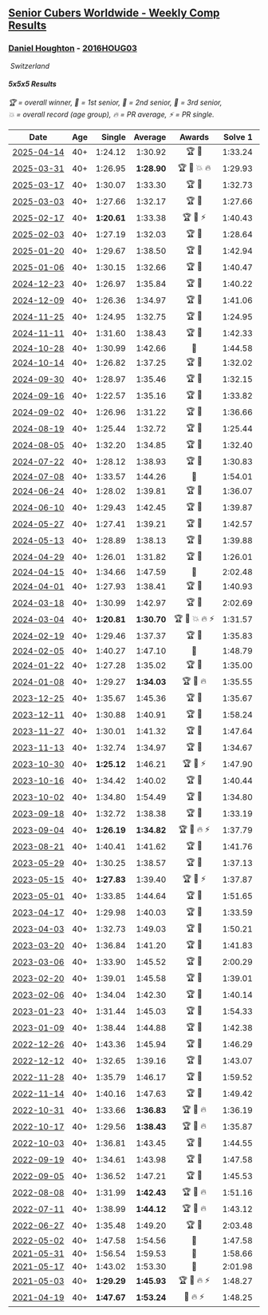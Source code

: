 <style>table {white-space: nowrap;}</style>
<link rel="stylesheet" type="text/css" href="/scw-comp/css/flags.css" />

## [Senior Cubers Worldwide - Weekly Comp Results](/scw-comp/results/)
### [Daniel Houghton](README.md) - [2016HOUG03](https://www.worldcubeassociation.org/persons/2016HOUG03?event=555)

<i class="flag flag-CH" />&nbsp;Switzerland

#### 5x5x5 Results

<span style="white-space: nowrap;">🏆 = overall winner</span>, <span style="white-space: nowrap;">🥇 = 1st senior</span>, <span style="white-space: nowrap;">🥈 = 2nd senior</span>, <span style="white-space: nowrap;">🥉 = 3rd senior</span>, <span style="white-space: nowrap;">💥 = overall record (age group)</span>, <span style="white-space: nowrap;">🔥 = PR average</span>, <span style="white-space: nowrap;">⚡ = PR single</span>.

| Date | Age | Single | Average | Awards | Solve 1 | Solve 2 | Solve 3 | Solve 4 | Solve 5 | Video |
| :--: | :--: | --: | --: | :--: | --: | --: | --: | --: | --: | :-- |
| [2025-04-14](../../results/2025-04-14/555.md) | 40+ | 1:24.12 | 1:30.92 | 🏆 🥇 | 1:33.24 | 1:24.12 | 1:30.30 | 1:42.22 | 1:29.23 | [Desktop](https://www.facebook.com/events/557740544015249/permalink/563542443435059) / [Mobile](https://m.facebook.com/events/557740544015249?view=permalink&id=563542443435059) |
| [2025-03-31](../../results/2025-03-31/555.md) | 40+ | 1:26.95 | **1:28.90** | 🏆 🥇 💥 🔥 | 1:29.93 | 1:31.83 | 1:28.96 | 1:26.95 | 1:27.80 | [Desktop](https://www.facebook.com/events/1215716510554915/permalink/1221292806663952) / [Mobile](https://m.facebook.com/events/1215716510554915?view=permalink&id=1221292806663952) |
| [2025-03-17](../../results/2025-03-17/555.md) | 40+ | 1:30.07 | 1:33.30 | 🏆 🥇 | 1:32.73 | 1:39.61 | 1:30.07 | 1:30.74 | 1:36.43 | [Desktop](https://www.facebook.com/events/640124968972990/permalink/648988714753282) / [Mobile](https://m.facebook.com/events/640124968972990?view=permalink&id=648988714753282) |
| [2025-03-03](../../results/2025-03-03/555.md) | 40+ | 1:27.66 | 1:32.17 | 🏆 🥇 | 1:27.66 | 1:37.84 | 1:30.74 | 1:44.35 | 1:27.94 | [Desktop](https://www.facebook.com/events/1658275441710851/permalink/1666522887552773) / [Mobile](https://m.facebook.com/events/1658275441710851?view=permalink&id=1666522887552773) |
| [2025-02-17](../../results/2025-02-17/555.md) | 40+ | **1:20.61** | 1:33.38 | 🏆 🥇 ⚡ | 1:40.43 | 1:31.35 | **1:20.61** | 1:28.36 | 1:55.62 | [Desktop](https://www.facebook.com/events/932951942320656/permalink/936198465329337) / [Mobile](https://m.facebook.com/events/932951942320656?view=permalink&id=936198465329337) |
| [2025-02-03](../../results/2025-02-03/555.md) | 40+ | 1:27.19 | 1:32.03 | 🏆 🥇 | 1:28.64 | 1:36.47 | 1:30.97 | 1:38.78 | 1:27.19 | [Desktop](https://www.facebook.com/events/1130545325035871/permalink/1134451281311942) / [Mobile](https://m.facebook.com/events/1130545325035871?view=permalink&id=1134451281311942) |
| [2025-01-20](../../results/2025-01-20/555.md) | 40+ | 1:29.67 | 1:38.50 | 🏆 🥇 | 1:42.94 | 1:32.51 | 1:29.67 | 1:40.05 | 1:53.46 | [Desktop](https://www.facebook.com/events/963859128590696/permalink/971082357868373) / [Mobile](https://m.facebook.com/events/963859128590696?view=permalink&id=971082357868373) |
| [2025-01-06](../../results/2025-01-06/555.md) | 40+ | 1:30.15 | 1:32.66 | 🏆 🥇 | 1:40.47 | 1:30.15 | 1:30.49 | 1:30.97 | 1:36.52 | [Desktop](https://www.facebook.com/events/634250922593731/permalink/640794981939325) / [Mobile](https://m.facebook.com/events/634250922593731?view=permalink&id=640794981939325) |
| [2024-12-23](../../results/2024-12-23/555.md) | 40+ | 1:26.97 | 1:35.84 | 🏆 🥇 | 1:40.22 | 1:26.97 | 1:35.85 | 1:41.96 | 1:31.46 | [Desktop](https://www.facebook.com/events/611146718114819/permalink/620495813846576) / [Mobile](https://m.facebook.com/events/611146718114819?view=permalink&id=620495813846576) |
| [2024-12-09](../../results/2024-12-09/555.md) | 40+ | 1:26.36 | 1:34.97 | 🏆 🥇 | 1:41.06 | 1:31.69 | 1:26.36 | 1:54.39 | 1:32.16 | [Desktop](https://www.facebook.com/events/1632089064354736/permalink/1640719756825000) / [Mobile](https://m.facebook.com/events/1632089064354736?view=permalink&id=1640719756825000) |
| [2024-11-25](../../results/2024-11-25/555.md) | 40+ | 1:24.95 | 1:32.75 | 🏆 🥇 | 1:24.95 | 1:38.64 | 1:31.08 | 1:44.10 | 1:28.52 | [Desktop](https://www.facebook.com/events/568276315811932/permalink/574032005236363) / [Mobile](https://m.facebook.com/events/568276315811932?view=permalink&id=574032005236363) |
| [2024-11-11](../../results/2024-11-11/555.md) | 40+ | 1:31.60 | 1:38.43 | 🏆 🥇 | 1:42.33 | 1:31.60 | 1:37.49 | 1:35.47 | 2:18.65 | [Desktop](https://www.facebook.com/events/456459500381444/permalink/464770616216999) / [Mobile](https://m.facebook.com/events/456459500381444?view=permalink&id=464770616216999) |
| [2024-10-28](../../results/2024-10-28/555.md) | 40+ | 1:30.99 | 1:42.66 | 🥈 | 1:44.58 | 1:48.18 | 1:44.59 | 1:38.81 | 1:30.99 | [Desktop](https://www.facebook.com/events/1343692439829519/permalink/1346576276207802) / [Mobile](https://m.facebook.com/events/1343692439829519?view=permalink&id=1346576276207802) |
| [2024-10-14](../../results/2024-10-14/555.md) | 40+ | 1:26.82 | 1:37.25 | 🏆 🥇 | 1:32.02 | 1:57.13 | 1:41.74 | 1:37.98 | 1:26.82 | [Desktop](https://www.facebook.com/events/1556569994978787/permalink/1561852697783850) / [Mobile](https://m.facebook.com/events/1556569994978787?view=permalink&id=1561852697783850) |
| [2024-09-30](../../results/2024-09-30/555.md) | 40+ | 1:28.97 | 1:35.46 | 🏆 🥇 | 1:32.15 | 1:55.48 | 1:39.96 | 1:34.26 | 1:28.97 | [Desktop](https://www.facebook.com/events/1448319499191380/permalink/1456372295052767) / [Mobile](https://m.facebook.com/events/1448319499191380?view=permalink&id=1456372295052767) |
| [2024-09-16](../../results/2024-09-16/555.md) | 40+ | 1:22.57 | 1:35.16 | 🏆 🥇 | 1:33.82 | 1:41.38 | 1:22.57 | 1:54.08 | 1:30.29 | [Desktop](https://www.facebook.com/events/1169142974162460/permalink/1172318057178285) / [Mobile](https://m.facebook.com/events/1169142974162460?view=permalink&id=1172318057178285) |
| [2024-09-02](../../results/2024-09-02/555.md) | 40+ | 1:26.96 | 1:31.22 | 🏆 🥇 | 1:36.66 | 1:29.78 | 1:28.61 | 1:26.96 | 1:35.26 | [Desktop](https://www.facebook.com/events/496466003310019/permalink/499473016342651) / [Mobile](https://m.facebook.com/events/496466003310019?view=permalink&id=499473016342651) |
| [2024-08-19](../../results/2024-08-19/555.md) | 40+ | 1:25.44 | 1:32.72 | 🏆 🥇 | 1:25.44 | 1:31.81 | 1:34.46 | 1:37.85 | 1:31.88 | [Desktop](https://www.facebook.com/events/969856414942868/permalink/973123211282855) / [Mobile](https://m.facebook.com/events/969856414942868?view=permalink&id=973123211282855) |
| [2024-08-05](../../results/2024-08-05/555.md) | 40+ | 1:32.20 | 1:34.85 | 🏆 🥇 | 1:32.40 | 1:39.98 | 1:38.70 | 1:33.44 | 1:32.20 | [Desktop](https://www.facebook.com/events/843031524469348/permalink/847011314071369) / [Mobile](https://m.facebook.com/events/843031524469348?view=permalink&id=847011314071369) |
| [2024-07-22](../../results/2024-07-22/555.md) | 40+ | 1:28.12 | 1:38.93 | 🏆 🥇 | 1:30.83 | 1:53.20 | 1:47.04 | 1:28.12 | 1:38.92 | [Desktop](https://www.facebook.com/events/785148847162745/permalink/793587796318850) / [Mobile](https://m.facebook.com/events/785148847162745?view=permalink&id=793587796318850) |
| [2024-07-08](../../results/2024-07-08/555.md) | 40+ | 1:33.57 | 1:44.26 | 🥈 | 1:54.01 | 1:34.63 | 1:54.84 | 1:44.13 | 1:33.57 | [Desktop](https://www.facebook.com/events/1154223792452847/permalink/1162578708284022) / [Mobile](https://m.facebook.com/events/1154223792452847?view=permalink&id=1162578708284022) |
| [2024-06-24](../../results/2024-06-24/555.md) | 40+ | 1:28.02 | 1:39.81 | 🏆 🥇 | 1:36.07 | 1:41.98 | 1:28.02 | 1:44.60 | 1:41.37 | [Desktop](https://www.facebook.com/events/500485402410682/permalink/508784991580723) / [Mobile](https://m.facebook.com/events/500485402410682?view=permalink&id=508784991580723) |
| [2024-06-10](../../results/2024-06-10/555.md) | 40+ | 1:29.43 | 1:42.45 | 🏆 🥇 | 1:39.87 | 1:42.55 | 2:10.20 | 1:44.93 | 1:29.43 | [Desktop](https://www.facebook.com/events/804039971828225/permalink/811818934383662) / [Mobile](https://m.facebook.com/events/804039971828225?view=permalink&id=811818934383662) |
| [2024-05-27](../../results/2024-05-27/555.md) | 40+ | 1:27.41 | 1:39.21 | 🏆 🥇 | 1:42.57 | 1:43.18 | 1:48.11 | 1:27.41 | 1:31.89 | [Desktop](https://www.facebook.com/events/476090921456450/permalink/483897567342452) / [Mobile](https://m.facebook.com/events/476090921456450?view=permalink&id=483897567342452) |
| [2024-05-13](../../results/2024-05-13/555.md) | 40+ | 1:28.89 | 1:38.13 | 🏆 🥇 | 1:39.88 | 1:37.13 | 1:28.89 | 1:37.65 | 1:39.61 | [Desktop](https://www.facebook.com/events/849366597233542/permalink/854648900038645) / [Mobile](https://m.facebook.com/events/849366597233542?view=permalink&id=854648900038645) |
| [2024-04-29](../../results/2024-04-29/555.md) | 40+ | 1:26.01 | 1:31.82 | 🏆 🥇 | 1:26.01 | 1:27.79 | 1:32.77 | 1:34.90 | 1:41.39 | [Desktop](https://www.facebook.com/events/457727373442774/permalink/464518712763640) / [Mobile](https://m.facebook.com/events/457727373442774?view=permalink&id=464518712763640) |
| [2024-04-15](../../results/2024-04-15/555.md) | 40+ | 1:34.66 | 1:47.59 | 🥉 | 2:02.48 | 1:50.09 | 1:42.21 | 1:50.48 | 1:34.66 | [Desktop](https://www.facebook.com/events/3767623586842150/permalink/3780790428858799) / [Mobile](https://m.facebook.com/events/3767623586842150?view=permalink&id=3780790428858799) |
| [2024-04-01](../../results/2024-04-01/555.md) | 40+ | 1:27.93 | 1:38.41 | 🏆 🥇 | 1:40.93 | 1:46.30 | 1:44.36 | 1:27.93 | 1:29.94 | [Desktop](https://www.facebook.com/events/3767623586842150/permalink/3774969046107604) / [Mobile](https://m.facebook.com/events/3767623586842150?view=permalink&id=3774969046107604) |
| [2024-03-18](../../results/2024-03-18/555.md) | 40+ | 1:30.99 | 1:42.97 | 🏆 🥇 | 2:02.69 | 1:43.29 | 1:30.99 | 1:41.27 | 1:44.36 | [Desktop](https://www.facebook.com/events/386186517521787/permalink/391168443690261) / [Mobile](https://m.facebook.com/events/386186517521787?view=permalink&id=391168443690261) |
| [2024-03-04](../../results/2024-03-04/555.md) | 40+ | **1:20.81** | **1:30.70** | 🏆 🥇 💥 🔥 ⚡ | 1:31.57 | 1:31.58 | 1:36.29 | 1:28.95 | **1:20.81** | [Desktop](https://www.facebook.com/events/937364477878870/permalink/948576103424374) / [Mobile](https://m.facebook.com/events/937364477878870?view=permalink&id=948576103424374) |
| [2024-02-19](../../results/2024-02-19/555.md) | 40+ | 1:29.46 | 1:37.37 | 🏆 🥇 | 1:35.83 | 1:45.29 | 1:50.51 | 1:30.98 | 1:29.46 | [Desktop](https://www.facebook.com/events/402593568902224/permalink/414356197725961) / [Mobile](https://m.facebook.com/events/402593568902224?view=permalink&id=414356197725961) |
| [2024-02-05](../../results/2024-02-05/555.md) | 40+ | 1:40.27 | 1:47.10 | 🥈 | 1:48.79 | 1:45.85 | DNF | 1:46.66 | 1:40.27 | [Desktop](https://www.facebook.com/events/402593568902224/permalink/406576658503915) / [Mobile](https://m.facebook.com/events/402593568902224?view=permalink&id=406576658503915) |
| [2024-01-22](../../results/2024-01-22/555.md) | 40+ | 1:27.28 | 1:35.02 | 🏆 🥇 | 1:35.00 | 1:32.95 | 1:37.11 | 1:39.16 | 1:27.28 | [Desktop](https://www.facebook.com/events/395750252948744/permalink/398393779351058) / [Mobile](https://m.facebook.com/events/395750252948744?view=permalink&id=398393779351058) |
| [2024-01-08](../../results/2024-01-08/555.md) | 40+ | 1:29.27 | **1:34.03** | 🏆 🥇 🔥 | 1:35.55 | 1:29.27 | 1:39.42 | 1:31.94 | 1:34.60 | [Desktop](https://www.facebook.com/events/1414013359524928/permalink/1421427955450135) / [Mobile](https://m.facebook.com/events/1414013359524928?view=permalink&id=1421427955450135) |
| [2023-12-25](../../results/2023-12-25/555.md) | 40+ | 1:35.67 | 1:45.36 | 🏆 🥇 | 1:35.67 | 1:36.96 | 1:54.33 | DNF | 1:44.80 | [Desktop](https://www.facebook.com/events/349610014457902/permalink/355138107238426) / [Mobile](https://m.facebook.com/events/349610014457902?view=permalink&id=355138107238426) |
| [2023-12-11](../../results/2023-12-11/555.md) | 40+ | 1:30.88 | 1:40.91 | 🏆 🥇 | 1:58.24 | 1:40.28 | 1:30.88 | 1:39.48 | 1:42.96 | [Desktop](https://www.facebook.com/events/101679999707522/permalink/106113945930794) / [Mobile](https://m.facebook.com/events/101679999707522?view=permalink&id=106113945930794) |
| [2023-11-27](../../results/2023-11-27/555.md) | 40+ | 1:30.01 | 1:41.32 | 🏆 🥇 | 1:47.64 | 1:48.58 | 1:35.33 | 1:41.00 | 1:30.01 | [Desktop](https://www.facebook.com/events/305565215720258/permalink/313161698293943) / [Mobile](https://m.facebook.com/events/305565215720258?view=permalink&id=313161698293943) |
| [2023-11-13](../../results/2023-11-13/555.md) | 40+ | 1:32.74 | 1:34.97 | 🏆 🥇 | 1:34.67 | 1:34.41 | 1:32.74 | 1:35.83 | 1:40.83 | [Desktop](https://www.facebook.com/events/1374628593479428/permalink/1377525033189784) / [Mobile](https://m.facebook.com/events/1374628593479428?view=permalink&id=1377525033189784) |
| [2023-10-30](../../results/2023-10-30/555.md) | 40+ | **1:25.12** | 1:46.21 | 🏆 🥇 ⚡ | 1:47.90 | 1:45.70 | 1:45.04 | 1:54.20 | **1:25.12** | [Desktop](https://www.facebook.com/events/366558396032988/permalink/370436255645202) / [Mobile](https://m.facebook.com/events/366558396032988?view=permalink&id=370436255645202) |
| [2023-10-16](../../results/2023-10-16/555.md) | 40+ | 1:34.42 | 1:40.02 | 🏆 🥇 | 1:40.44 | 1:50.95 | 1:34.42 | 1:38.63 | 1:41.00 | [Desktop](https://www.facebook.com/events/754076313399498/permalink/759506572856472) / [Mobile](https://m.facebook.com/events/754076313399498?view=permalink&id=759506572856472) |
| [2023-10-02](../../results/2023-10-02/555.md) | 40+ | 1:34.80 | 1:54.49 | 🏆 🥇 | 1:34.80 | 1:43.40 | 2:15.51 | 1:44.56 | DNF | [Desktop](https://www.facebook.com/events/370105888672980/permalink/376999611316941) / [Mobile](https://m.facebook.com/events/370105888672980?view=permalink&id=376999611316941) |
| [2023-09-18](../../results/2023-09-18/555.md) | 40+ | 1:32.72 | 1:38.38 | 🏆 🥇 | 1:33.19 | 1:38.83 | 1:32.72 | 1:43.12 | 1:50.14 | [Desktop](https://www.facebook.com/events/3507561106126011/permalink/3510525685829553) / [Mobile](https://m.facebook.com/events/3507561106126011?view=permalink&id=3510525685829553) |
| [2023-09-04](../../results/2023-09-04/555.md) | 40+ | **1:26.19** | **1:34.82** | 🏆 🥇 🔥 ⚡ | 1:37.79 | 1:28.20 | 1:40.24 | **1:26.19** | 1:38.48 | [Desktop](https://www.facebook.com/events/2764998176984627/permalink/2769615426522902) / [Mobile](https://m.facebook.com/events/2764998176984627?view=permalink&id=2769615426522902) |
| [2023-08-21](../../results/2023-08-21/555.md) | 40+ | 1:40.41 | 1:41.62 | 🏆 🥇 | 1:41.76 | 1:40.41 | 1:42.43 | 1:40.66 | 1:45.81 | [Desktop](https://www.facebook.com/events/605466225085334/permalink/611974754434481) / [Mobile](https://m.facebook.com/events/605466225085334?view=permalink&id=611974754434481) |
| [2023-05-29](../../results/2023-05-29/555.md) | 40+ | 1:30.25 | 1:38.57 | 🏆 🥇 | 1:37.13 | 1:37.89 | 1:40.70 | 1:30.25 | 2:09.73 | [Desktop](https://www.facebook.com/events/769039921377061/permalink/774309334183453) / [Mobile](https://m.facebook.com/events/769039921377061?view=permalink&id=774309334183453) |
| [2023-05-15](../../results/2023-05-15/555.md) | 40+ | **1:27.83** | 1:39.40 | 🏆 🥇 ⚡ | 1:37.87 | 1:43.89 | **1:27.83** | 1:36.44 | 1:44.65 | [Desktop](https://www.facebook.com/events/201773726045437/permalink/207945052094971) / [Mobile](https://m.facebook.com/events/201773726045437?view=permalink&id=207945052094971) |
| [2023-05-01](../../results/2023-05-01/555.md) | 40+ | 1:33.85 | 1:44.64 | 🏆 🥇 | 1:51.65 | 1:33.85 | 1:47.36 | 1:39.10 | 1:47.46 | [Desktop](https://www.facebook.com/events/1554845911676556/permalink/1561192011041946) / [Mobile](https://m.facebook.com/events/1554845911676556?view=permalink&id=1561192011041946) |
| [2023-04-17](../../results/2023-04-17/555.md) | 40+ | 1:29.98 | 1:40.03 | 🏆 🥇 | 1:33.59 | 2:02.86 | 1:29.98 | 1:50.70 | 1:35.80 | [Desktop](https://www.facebook.com/events/175752445390498/permalink/184146971217712) / [Mobile](https://m.facebook.com/events/175752445390498?view=permalink&id=184146971217712) |
| [2023-04-03](../../results/2023-04-03/555.md) | 40+ | 1:32.73 | 1:49.03 | 🏆 🥇 | 1:50.21 | 1:54.09 | 1:48.13 | 1:48.75 | 1:32.73 | [Desktop](https://www.facebook.com/events/1352032565369803/permalink/1354698561769870) / [Mobile](https://m.facebook.com/events/1352032565369803?view=permalink&id=1354698561769870) |
| [2023-03-20](../../results/2023-03-20/555.md) | 40+ | 1:36.84 | 1:41.20 | 🏆 🥇 | 1:41.83 | 1:38.13 | 1:43.64 | 1:45.34 | 1:36.84 | [Desktop](https://www.facebook.com/events/1273456476928238/permalink/1277492573191295) / [Mobile](https://m.facebook.com/events/1273456476928238?view=permalink&id=1277492573191295) |
| [2023-03-06](../../results/2023-03-06/555.md) | 40+ | 1:33.90 | 1:45.52 | 🏆 🥇 | 2:00.29 | 1:45.70 | 1:43.80 | 1:47.06 | 1:33.90 | [Desktop](https://www.facebook.com/events/1616007312171296/permalink/1620494325055928) / [Mobile](https://m.facebook.com/events/1616007312171296?view=permalink&id=1620494325055928) |
| [2023-02-20](../../results/2023-02-20/555.md) | 40+ | 1:39.01 | 1:45.58 | 🏆 🥇 | 1:39.01 | 1:40.00 | 1:50.58 | 1:49.85 | 1:46.88 | [Desktop](https://www.facebook.com/events/751205503064846/permalink/756652422520154) / [Mobile](https://m.facebook.com/events/751205503064846?view=permalink&id=756652422520154) |
| [2023-02-06](../../results/2023-02-06/555.md) | 40+ | 1:34.04 | 1:42.30 | 🏆 🥇 | 1:40.14 | 1:47.14 | 1:34.04 | 1:48.94 | 1:39.62 | [Desktop](https://www.facebook.com/events/1884353481903829/permalink/1889057431433434) / [Mobile](https://m.facebook.com/events/1884353481903829?view=permalink&id=1889057431433434) |
| [2023-01-23](../../results/2023-01-23/555.md) | 40+ | 1:31.44 | 1:45.03 | 🏆 🥇 | 1:54.33 | 1:51.05 | 1:46.96 | 1:31.44 | 1:37.08 | [Desktop](https://www.facebook.com/events/509798861140910/permalink/514567727330690) / [Mobile](https://m.facebook.com/events/509798861140910?view=permalink&id=514567727330690) |
| [2023-01-09](../../results/2023-01-09/555.md) | 40+ | 1:38.44 | 1:44.88 | 🏆 🥇 | 1:42.38 | 1:43.84 | 1:48.43 | 1:38.44 | 1:52.96 | [Desktop](https://www.facebook.com/events/1531132474062600/permalink/1540825386426642) / [Mobile](https://m.facebook.com/events/1531132474062600?view=permalink&id=1540825386426642) |
| [2022-12-26](../../results/2022-12-26/555.md) | 40+ | 1:43.36 | 1:45.94 | 🏆 🥇 | 1:46.29 | 1:46.72 | 1:43.36 | 1:44.80 | 1:49.22 | [Desktop](https://www.facebook.com/events/699260168471197/permalink/707102367686977) / [Mobile](https://m.facebook.com/events/699260168471197?view=permalink&id=707102367686977) |
| [2022-12-12](../../results/2022-12-12/555.md) | 40+ | 1:32.65 | 1:39.16 | 🏆 🥇 | 1:43.07 | 1:36.63 | 1:41.53 | 1:39.32 | 1:32.65 | [Desktop](https://www.facebook.com/events/1310297966473638/permalink/1321461952023906) / [Mobile](https://m.facebook.com/events/1310297966473638?view=permalink&id=1321461952023906) |
| [2022-11-28](../../results/2022-11-28/555.md) | 40+ | 1:35.79 | 1:46.17 | 🏆 🥇 | 1:59.52 | 1:51.12 | 1:45.45 | 1:41.94 | 1:35.79 | [Desktop](https://www.facebook.com/events/1208453943094393/permalink/1216417028964751) / [Mobile](https://m.facebook.com/events/1208453943094393?view=permalink&id=1216417028964751) |
| [2022-11-14](../../results/2022-11-14/555.md) | 40+ | 1:40.16 | 1:47.63 | 🏆 🥇 | 1:49.42 | 2:05.34 | 1:52.32 | 1:40.16 | 1:41.16 | [Desktop](https://www.facebook.com/events/823524585526773/permalink/831680754711156) / [Mobile](https://m.facebook.com/events/823524585526773?view=permalink&id=831680754711156) |
| [2022-10-31](../../results/2022-10-31/555.md) | 40+ | 1:33.66 | **1:36.83** | 🏆 🥇 🔥 | 1:36.19 | 1:33.66 | 1:53.96 | 1:35.37 | 1:38.93 | [Desktop](https://www.facebook.com/events/635474734791505/permalink/643646073974371) / [Mobile](https://m.facebook.com/events/635474734791505?view=permalink&id=643646073974371) |
| [2022-10-17](../../results/2022-10-17/555.md) | 40+ | 1:29.56 | **1:38.43** | 🏆 🥇 🔥 | 1:35.87 | 1:29.56 | 1:53.36 | 1:42.74 | 1:36.69 | [Desktop](https://www.facebook.com/events/5873184052742514/permalink/5886692048058381) / [Mobile](https://m.facebook.com/events/5873184052742514?view=permalink&id=5886692048058381) |
| [2022-10-03](../../results/2022-10-03/555.md) | 40+ | 1:36.81 | 1:43.45 | 🏆 🥇 | 1:44.55 | 1:44.84 | 1:45.28 | 1:36.81 | 1:40.96 | [Desktop](https://www.facebook.com/events/815539682815599/permalink/824662118570022) / [Mobile](https://m.facebook.com/events/815539682815599?view=permalink&id=824662118570022) |
| [2022-09-19](../../results/2022-09-19/555.md) | 40+ | 1:34.61 | 1:43.98 | 🏆 🥇 | 1:47.58 | 1:44.78 | 1:53.99 | 1:39.58 | 1:34.61 | [Desktop](https://www.facebook.com/events/450657513693488/permalink/456249413134298) / [Mobile](https://m.facebook.com/events/450657513693488?view=permalink&id=456249413134298) |
| [2022-09-05](../../results/2022-09-05/555.md) | 40+ | 1:36.52 | 1:47.21 | 🏆 🥇 | 1:45.53 | 1:47.07 | 1:52.76 | 1:49.03 | 1:36.52 | [Desktop](https://www.facebook.com/events/448393960648054/permalink/453932013427582) / [Mobile](https://m.facebook.com/events/448393960648054?view=permalink&id=453932013427582) |
| [2022-08-08](../../results/2022-08-08/555.md) | 40+ | 1:31.99 | **1:42.43** | 🏆 🥇 🔥 | 1:51.16 | 1:41.90 | 1:36.80 | 1:31.99 | 1:48.59 | [Desktop](https://www.facebook.com/events/619445529768906/permalink/625388922507900) / [Mobile](https://m.facebook.com/events/619445529768906?view=permalink&id=625388922507900) |
| [2022-07-11](../../results/2022-07-11/555.md) | 40+ | 1:38.99 | **1:44.12** | 🏆 🥇 🔥 | 1:43.12 | 1:38.99 | 1:48.00 | 1:41.24 | 2:04.95 | [Desktop](https://www.facebook.com/events/443186990742814/permalink/445502500511263) / [Mobile](https://m.facebook.com/events/443186990742814?view=permalink&id=445502500511263) |
| [2022-06-27](../../results/2022-06-27/555.md) | 40+ | 1:35.48 | 1:49.20 | 🏆 🥇 | 2:03.48 | 1:43.01 | 1:35.48 | 1:44.51 | 2:00.09 | [Desktop](https://www.facebook.com/events/605852520957703/permalink/614719146737707) / [Mobile](https://m.facebook.com/events/605852520957703?view=permalink&id=614719146737707) |
| [2022-05-02](../../results/2022-05-02/555.md) | 40+ | 1:47.58 | 1:54.56 | 🥇 | 1:47.58 | 2:03.08 | 1:50.77 | 1:55.73 | 1:57.18 | [Desktop](https://www.facebook.com/events/766988371376362/permalink/768650267876839) / [Mobile](https://m.facebook.com/events/766988371376362?view=permalink&id=768650267876839) |
| [2021-05-31](../../results/2021-05-31/555.md) | 40+ | 1:56.54 | 1:59.53 | 🥈 | 1:58.66 | 1:58.19 | 1:56.54 | 2:01.73 | 2:09.34 | [Desktop](https://www.facebook.com/events/1677723082618127/permalink/1683837975339971) / [Mobile](https://m.facebook.com/events/1677723082618127?view=permalink&id=1683837975339971) |
| [2021-05-17](../../results/2021-05-17/555.md) | 40+ | 1:43.02 | 1:53.30 | 🥇 | 2:01.98 | 1:43.02 | 2:16.97 | 1:46.04 | 1:51.88 | [Desktop](https://www.facebook.com/events/373354890741855/permalink/378492406894770) / [Mobile](https://m.facebook.com/events/373354890741855?view=permalink&id=378492406894770) |
| [2021-05-03](../../results/2021-05-03/555.md) | 40+ | **1:29.29** | **1:45.93** | 🏆 🥇 🔥 ⚡ | 1:48.27 | **1:29.29** | 1:52.72 | 1:42.20 | 1:47.33 | [Desktop](https://www.facebook.com/events/158701836186375/permalink/164971085559450) / [Mobile](https://m.facebook.com/events/158701836186375?view=permalink&id=164971085559450) |
| [2021-04-19](../../results/2021-04-19/555.md) | 40+ | **1:47.67** | **1:53.24** | 🥈 🔥 ⚡ | 1:48.25 | 2:22.57 | **1:47.67** | 1:54.00 | 1:57.46 | [Desktop](https://www.facebook.com/events/1009195762821458/permalink/1010232629384438) / [Mobile](https://m.facebook.com/events/1009195762821458?view=permalink&id=1010232629384438) |


<!-- Global site tag (gtag.js) - Google Analytics -->
<script async src="https://www.googletagmanager.com/gtag/js?id=UA-86348435-3"></script>
<script>window.dataLayer = window.dataLayer || []; function gtag() {dataLayer.push(arguments);} gtag('js', new Date()); gtag('config', 'UA-86348435-3');</script>

